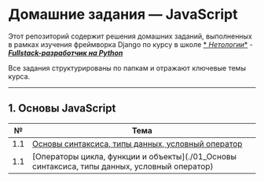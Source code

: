 # Домашние задания — JavaScript

Этот репозиторий содержит решения домашних заданий, выполненных в рамках изучения фреймворка Django по курсу в школе [*
*Нетологии**](https://netology.ru/) - [
***Fullstack-разработчик на Python***](https://netology.ru/programs/fullstack-python-dev)

Все задания структурированы по папкам и отражают ключевые темы курса.

---

## 1. Основы JavaScript

|  №  | Тема                                                                                         |
|:---:|----------------------------------------------------------------------------------------------|
| 1.1 | [Основы синтаксиса, типы данных, условный оператор]("./01_basic")                            |
| 1.1 | [Операторы цикла, функции и объекты](./01_Основы синтаксиса, типы данных, условный оператор) |